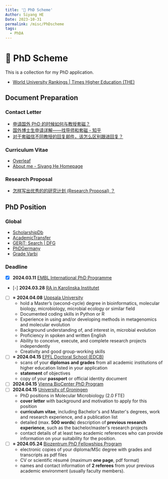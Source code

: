 ```yaml
---
title: '📆 PhD Scheme'
Author: Siyang HE
Date: 2023-10-31
permalink: /misc/PhDscheme
tags:
  - PhDA
---
```

# 📆 PhD Scheme

This is a collection for my PhD application.

- [World University Rankings | Times Higher Education (THE)](https://www.timeshighereducation.com/world-university-rankings)

## Document Preparation

### Contact Letter

- [申请国外 PhD 的时候如何与教授套磁？](https://www.zhihu.com/question/25380930)
- [国外博士生申请详解——找导师和套磁 - 知乎](https://zhuanlan.zhihu.com/p/85835406)
- [对于套磁信不同教授的回复邮件，该怎么区别跟进回复？](https://www.zhihu.com/question/65896986)

### Curriculum Vitae

- [Overleaf](https://www.overleaf.com/project)
- [About me - Siyang He Homepage](https://hesiyang395.github.io/)

### Research Proposal

- [怎样写出优秀的的研究计划 (Research Proposal) ？](https://www.zhihu.com/question/23695058)

## PhD Position

### Global

- [ScholarshipDb](https://scholarshipdb.net/scholarships-in-Sweden?q=Biology)
- [AcademicTransfer](https://www.academictransfer.com/en/jobs/)
- [GERiT: Search | DFG](https://gerit.org/en/search?display=list&q=biology&type=group)
- [PhDGermany](https://www.daad.de/en/study-and-research-in-germany/phd-studies-and-research/phd-studies/phd/)
- [Grade Varbi](https://profile.varbi.com/user/mypage)

### Deadline

- [x] **2024.03.11** [EMBL International PhD Programme](https://www.embl.org/about/info/embl-international-phd-programme/application/)
- [-] **2024.03.28** [RA in Karolinska Institutet](https://ki.varbi.com/en/what:job/jobID:709717/type:job/where:4/apply:1)
- [ ] ※ **2024.04.08** [Uppsala University](https://uu.varbi.com/en/what:job/jobID:708285/)
  - hold a Master’s (second-cycle) degree in bioinformatics, molecular biology, microbiology, microbial ecology or similar field
  - Documented coding skills in Python or R
  - Experience in using and/or developing methods in metagenomics and molecular evolution
  - Background understanding of, and interest in, microbial evolution
  - Proficiency in spoken and written English
  - Ability to conceive, execute, and complete research projects independently
  - Creativity and good group-working skills
- [ ] ※ **2024.04.15** [EPFL Doctoral School (EDCB)](https://isa.epfl.ch/imoniteur_ISAP/!farforms.htm?x=edoc)
  - scans of your **diplomas and grades** from all academic institutions of higher education listed in your application
  - **statement** of objectives
  - copy of your **passport** or official identity document
- [ ] **2024.04.15** [Vienna BioCenter PhD Program](https://training.vbc.ac.at/phd-programme/applications/)
- [ ] **2024.04.15** [University of Groningen](https://www.rug.nl/about-ug/work-with-us/job-opportunities/?details=00347-02S000ANHP)
  - PhD positions in Molecular Microbiology (2.0 FTE)
  - **cover letter** with background and motivation to apply for this position
  - **curriculum vitae**, including Bachelor's and Master's degrees, work and research experience, and a publication list
  - detailed (max. **500 words**) description of **previous research experience**, such as the bachelor/master's research projects
  - contact details of at least two academic references who can provide information on your suitability for the position.
- [ ] ※ **2024.05.24** [Biozentrum PhD Fellowships Program](https://www.biozentrum.unibas.ch/phd/international-phd-program/phd-fellowships)
  - electronic copies of your diploma/MSc degree with grades and transcripts as pdf files
  - CV or scientific résumé (maximum **one page**, pdf format) 
  - names and contact information of **2 referees** from your previous academic environment (usually faculty members).
